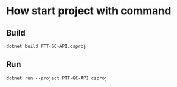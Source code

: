 # How start project with command

## Build

`dotnet build PTT-GC-API.csproj`

## Run

`dotnet run --project PTT-GC-API.csproj`
